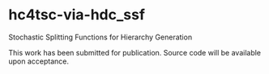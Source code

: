 # hc4tsc-via-hdc_ssf
Stochastic Splitting Functions for Hierarchy Generation

This work has been submitted for publication. Source code will be available upon acceptance.
